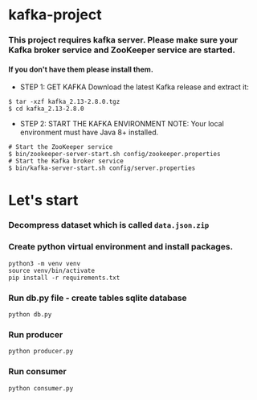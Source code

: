 # kafka-project
### This project requires kafka server. Please make sure your Kafka broker service and ZooKeeper service are started.
#### If you don't have them please install them. 
* STEP 1: GET KAFKA
Download the latest Kafka release and extract it:
```
$ tar -xzf kafka_2.13-2.8.0.tgz
$ cd kafka_2.13-2.8.0
```
* STEP 2: START THE KAFKA ENVIRONMENT
NOTE: Your local environment must have Java 8+ installed.
```
# Start the ZooKeeper service
$ bin/zookeeper-server-start.sh config/zookeeper.properties
# Start the Kafka broker service
$ bin/kafka-server-start.sh config/server.properties
```

# Let's start
### Decompress dataset which is called ```data.json.zip```
### Create python virtual environment and install packages.
```
python3 -m venv venv
source venv/bin/activate
pip install -r requirements.txt
```
### Run db.py file - create tables sqlite database 
```python db.py```

### Run producer
```python producer.py```


### Run consumer
```python consumer.py```



